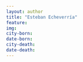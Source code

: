 ```yaml
---
layout: author
title: "Esteban Echeverría"
feature: 
img:
city-born: 
date-born: 
city-death: 
date-death:
---
```

